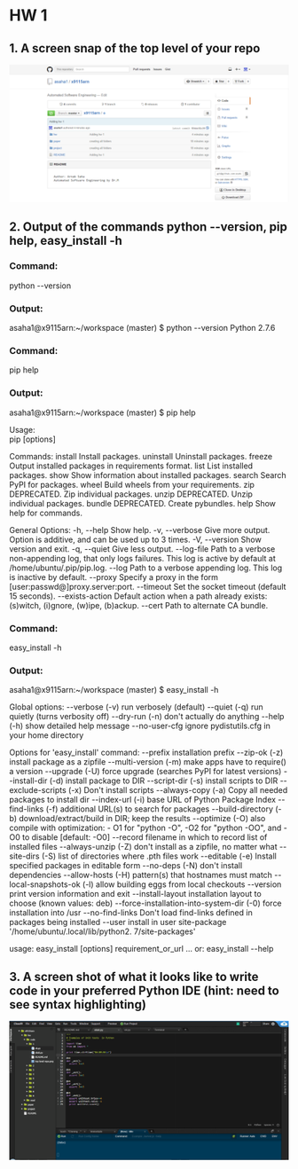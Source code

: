 <h1>HW 1</h1>

<h2>1. A screen snap of the top level of your repo</h2>
<img src="top level repo.png">
 
<h2>2. Output of the commands python --version, pip help, easy_install -h</h2>

<h3>Command:</h3> python --version 
<h3>Output:</h3> 
asaha1@x9115arn:~/workspace (master) $ python --version 
Python 2.7.6
 
<h3>Command:</h3> pip help
<h3>Output:</h3> 
asaha1@x9115arn:~/workspace (master) $ pip help

Usage:   
  pip <command> [options] 
 
Commands: 
  install                     Install packages. 
  uninstall                   Uninstall packages. 
  freeze                      Output installed packages in requirements format. 
  list                        List installed packages. 
  show                        Show information about installed packages. 
  search                      Search PyPI for packages. 
  wheel                       Build wheels from your requirements. 
  zip                         DEPRECATED. Zip individual packages. 
  unzip                       DEPRECATED. Unzip individual packages. 
  bundle                      DEPRECATED. Create pybundles. 
  help                        Show help for commands. 
 
General Options: 
  -h, --help                  Show help. 
  -v, --verbose               Give more output. Option is additive, and can be used up to 3 times. 
  -V, --version               Show version and exit. 
  -q, --quiet                 Give less output. 
  --log-file <path>           Path to a verbose non-appending log, that only logs failures. This log is active by default at /home/ubuntu/.pip/pip.log. 
  --log <path>                Path to a verbose appending log. This log is inactive by default. 
  --proxy <proxy>             Specify a proxy in the form [user:passwd@]proxy.server:port. 
  --timeout <sec>             Set the socket timeout (default 15 seconds). 
  --exists-action <action>    Default action when a path already exists: (s)witch, (i)gnore, (w)ipe, (b)ackup. 
  --cert <path>               Path to alternate CA bundle. 
   
  <h3>Command:</h3> easy_install -h 
  <h3>Output:</h3>  
  asaha1@x9115arn:~/workspace (master) $ easy_install -h 
   
  Global options: 
  --verbose (-v)  run verbosely (default) 
  --quiet (-q)    run quietly (turns verbosity off) 
  --dry-run (-n)  don't actually do anything 
  --help (-h)     show detailed help message 
  --no-user-cfg   ignore pydistutils.cfg in your home directory 
 
Options for 'easy_install' command: 
  --prefix                                   installation prefix 
  --zip-ok (-z)                              install package as a zipfile 
  --multi-version (-m)                       make apps have to require() a 
                                             version 
  --upgrade (-U)                             force upgrade (searches PyPI for 
                                             latest versions) 
  --install-dir (-d)                         install package to DIR 
  --script-dir (-s)                          install scripts to DIR 
  --exclude-scripts (-x)                     Don't install scripts 
  --always-copy (-a)                         Copy all needed packages to 
                                             install dir 
  --index-url (-i)                           base URL of Python Package Index 
  --find-links (-f)                          additional URL(s) to search for 
                                             packages 
  --build-directory (-b)                     download/extract/build in DIR; 
                                             keep the results 
  --optimize (-O)                            also compile with optimization: - 
                                             O1 for "python -O", -O2 for 
                                             "python -OO", and -O0 to disable 
                                             [default: -O0] 
  --record                                   filename in which to record list 
                                             of installed files 
  --always-unzip (-Z)                        don't install as a zipfile, no 
                                             matter what 
  --site-dirs (-S)                           list of directories where .pth 
                                             files work 
  --editable (-e)                            Install specified packages in 
                                             editable form 
  --no-deps (-N)                             don't install dependencies 
  --allow-hosts (-H)                         pattern(s) that hostnames must 
                                             match 
  --local-snapshots-ok (-l)                  allow building eggs from local 
                                             checkouts 
  --version                                  print version information and 
                                             exit 
  --install-layout                           installation layout to choose 
                                             (known values: deb) 
  --force-installation-into-system-dir (-0)  force installation into /usr 
  --no-find-links                            Don't load find-links defined in 
                                             packages being installed 
  --user                                     install in user site-package 
                                             '/home/ubuntu/.local/lib/python2. 
                                             7/site-packages' 

usage: easy_install [options] requirement_or_url ...
   or: easy_install --help
   
<h2>3. A screen shot of what it looks like to write code in your preferred Python IDE (hint: need to see syntax highlighting)</h2>
<img src="ide.png">

